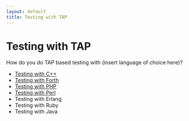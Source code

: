 ```yaml
---
layout: default
title: Testing with TAP
---
```


# Testing with TAP

How do you do TAP based testing with (insert language of choice here)?

-    [Testing with C++](/Testing_with_TAP/c-plus-plus.html)
-    [Testing with Forth](/Testing_with_TAP/forth.html)
-    [Testing with PHP](/Testing_with_TAP/php.html)
-    [Testing with Perl](/Testing_with_TAP/perl.html)
-    Testing with Erlang
-    Testing with Ruby
-    Testing with Java